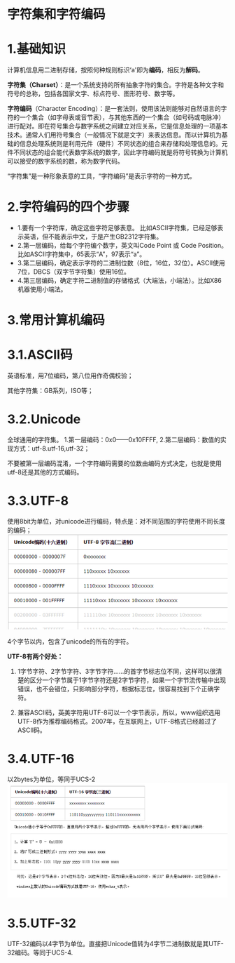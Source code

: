 # 字符集和字符编码

# 1.基础知识

计算机信息用二进制存储，按照何种规则标识‘a'即为**编码**，相反为**解码**。

**字符集（Charset）**：是一个系统支持的所有抽象字符的集合。字符是各种文字和符号的总称，包括各国家文字、标点符号、图形符号、数字等。

**字符编码**（Character Encoding）：是一套法则，使用该法则能够对自然语言的字符的一个集合（如字母表或音节表），与其他东西的一个集合（如号码或电脉冲）进行配对。即在符号集合与数字系统之间建立对应关系，它是信息处理的一项基本技术。通常人们用符号集合（一般情况下就是文字）来表达信息。而以计算机为基础的信息处理系统则是利用元件（硬件）不同状态的组合来存储和处理信息的。元件不同状态的组合能代表数字系统的数字，因此字符编码就是将符号转换为计算机可以接受的数字系统的数，称为数字代码。

“字符集”是一种形象表意的工具，“字符编码”是表示字符的一种方式。

# 2.字符编码的四个步骤

 - 1.要有一个字符库，确定这些字符足够表意。 比如ASCII字符集，已经足够表示英语，但不能表示中文，于是产生GB2312字符集。
 - 2.第一层编码，给每个字符编个数字，英文叫Code Point 或 Code Position。比如ASCII字符集中，65表示“A”，97表示“a”。
 - 3.第二层编码，确定表示字符的二进制位数（8位，16位，32位）。ASCII使用7位，DBCS（双字节字符集）使用16位。
 - 4.第三层编码，确定字符二进制值的存储格式（大端法，小端法）。比如X86机器使用小端法。

# 3.常用计算机编码

# 3.1.ASCII码

英语标准，用7位编码，第八位用作奇偶校验；

其他字符集：GB系列，ISO等；

# 3.2.Unicode

全球通用的字符集。
1.第一层编码：0x0——0x10FFFF,
2.第二层编码：数值的实现方式：utf-8.utf-16,utf-32；

不要被第一层编码混淆，一个字符编码需要的位数由编码方式决定，也就是使用utf-8还是其他的方式编码。

# 3.3.UTF-8

使用8bit为单位，对unicode进行编码，特点是：对不同范围的字符使用不同长度的编码；
![enter description here](https://www.github.com/2433574201/2433574201.github.io/raw/master/小书匠/1555401109480.png)

4个字节以内，包含了unicode的所有的字符。

**UTF-8有两个好处：**
1. 1字节字符、2字节字符、3字节字符……的首字节标志位不同，这样可以很清楚的区分一个字节属于1字节字符还是2字节字符，如果一个字节流传输中出现错误，也不会错位，只影响部分字符，根据标志位，很容易找到下个正确字符。

2. 兼容ASCII码，英美字符用UTF-8可以一个字节表示，所以，www组织选用UTF-8作为推荐编码格式。2007年，在互联网上，UTF-8格式已经超过了ASCII码。

# 3.4.UTF-16

以2bytes为单位，等同于UCS-2
![enter description here](https://www.github.com/2433574201/2433574201.github.io/raw/master/小书匠/1555401109481.png)

# 3.5.UTF-32

UTF-32编码以4字节为单位。直接把Unicode值转为4字节二进制数就是其UTF-32编码。等同于UCS-4.

